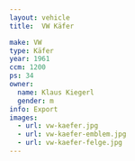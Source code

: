 ```yaml
---
layout: vehicle
title:  VW Käfer

make: VW
type: Käfer
year: 1961
ccm: 1200
ps: 34
owner:
  name: Klaus Kiegerl
  gender: m
info: Export
images:
  - url: vw-kaefer.jpg
  - url: vw-kaefer-emblem.jpg
  - url: vw-kaefer-felge.jpg
---
```

